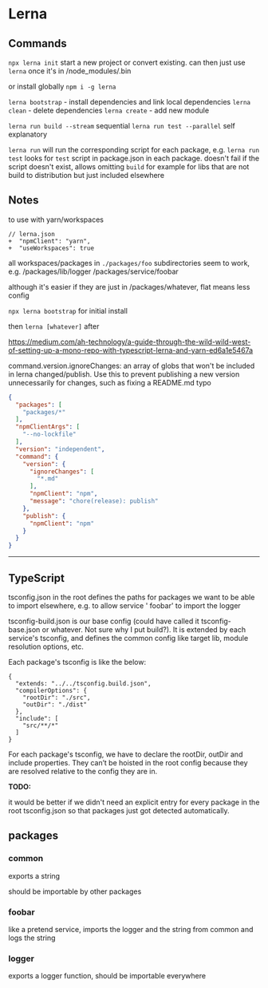 # Lerna

## Commands

`npx lerna init` start a new project or convert existing. can then just use `lerna` once it's in /node_modules/.bin

or install globally `npm i -g lerna`

`lerna bootstrap` - install dependencies and link local dependencies
`lerna clean` - delete dependencies
`lerna create` - add new module

`lerna run build --stream` sequential
`lerna run test --parallel` self explanatory

`lerna run` will run the corresponding script for each package, e.g. `lerna run test` looks for `test` script in
package.json in each package. doesn't fail if the script doesn't exist, allows omitting `build` for example for libs
that are not build to distribution but just included elsewhere

## Notes

to use with yarn/workspaces

```
// lerna.json
+  "npmClient": "yarn",
+  "useWorkspaces": true
```

all workspaces/packages in `./packages/foo`
subdirectories seem to work, e.g. /packages/lib/logger /packages/service/foobar

although it's easier if they are just in /packages/whatever, flat means less config

`npx lerna bootstrap` for initial install

then `lerna [whatever]` after

https://medium.com/ah-technology/a-guide-through-the-wild-wild-west-of-setting-up-a-mono-repo-with-typescript-lerna-and-yarn-ed6a1e5467a

command.version.ignoreChanges: an array of globs that won't be included in lerna changed/publish. Use this to prevent
publishing a new version unnecessarily for changes, such as fixing a README.md typo

```json
{
  "packages": [
    "packages/*"
  ],
  "npmClientArgs": [
    "--no-lockfile"
  ],
  "version": "independent",
  "command": {
    "version": {
      "ignoreChanges": [
        "*.md"
      ],
      "npmClient": "npm",
      "message": "chore(release): publish"
    },
    "publish": {
      "npmClient": "npm"
    }
  }
}
```

---

## TypeScript

tsconfig.json in the root defines the paths for packages we want to be able to import elsewhere, e.g. to allow service '
foobar' to import the logger

tsconfig-build.json is our base config (could have called it tsconfig-base.json or whatever. Not sure why I put build?).
It is extended by each service's tsconfig, and defines the common config like target lib, module resolution options,
etc.

Each package's tsconfig is like the below:

```
{
  "extends: "../../tsconfig.build.json",
  "compilerOptions": {
    "rootDir": "./src",
    "outDir": "./dist"
  },
  "include": [
    "src/**/*"
  ]
}
```

For each package's tsconfig, we have to declare the rootDir, outDir and include properties. They can’t be hoisted in the
root config because they are resolved relative to the config they are in.

**TODO:**

it would be better if we didn't need an explicit entry for every package in the root tsconfig.json so that packages just
got detected automatically.

## packages

### common

exports a string

should be importable by other packages

### foobar

like a pretend service, imports the logger and the string from common and logs the string

### logger

exports a logger function, should be importable everywhere